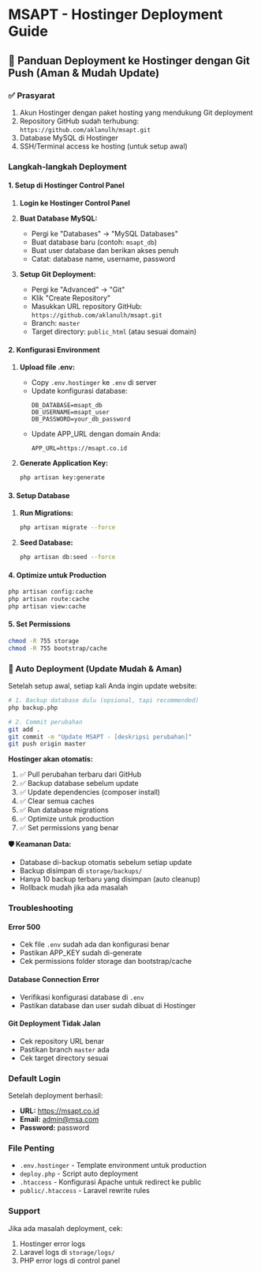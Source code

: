 # MSAPT - Hostinger Deployment Guide

## 🚀 Panduan Deployment ke Hostinger dengan Git Push (Aman & Mudah Update)

### ✅ Prasyarat
1. Akun Hostinger dengan paket hosting yang mendukung Git deployment
2. Repository GitHub sudah terhubung: `https://github.com/aklanulh/msapt.git`
3. Database MySQL di Hostinger
4. SSH/Terminal access ke hosting (untuk setup awal)

### Langkah-langkah Deployment

#### 1. Setup di Hostinger Control Panel

1. **Login ke Hostinger Control Panel**
2. **Buat Database MySQL:**
   - Pergi ke "Databases" → "MySQL Databases"
   - Buat database baru (contoh: `msapt_db`)
   - Buat user database dan berikan akses penuh
   - Catat: database name, username, password

3. **Setup Git Deployment:**
   - Pergi ke "Advanced" → "Git"
   - Klik "Create Repository"
   - Masukkan URL repository GitHub: `https://github.com/aklanulh/msapt.git`
   - Branch: `master`
   - Target directory: `public_html` (atau sesuai domain)

#### 2. Konfigurasi Environment

1. **Upload file .env:**
   - Copy `.env.hostinger` ke `.env` di server
   - Update konfigurasi database:
     ```
     DB_DATABASE=msapt_db
     DB_USERNAME=msapt_user
     DB_PASSWORD=your_db_password
     ```
   - Update APP_URL dengan domain Anda:
     ```
     APP_URL=https://msapt.co.id
     ```

2. **Generate Application Key:**
   ```bash
   php artisan key:generate
   ```

#### 3. Setup Database

1. **Run Migrations:**
   ```bash
   php artisan migrate --force
   ```

2. **Seed Database:**
   ```bash
   php artisan db:seed --force
   ```

#### 4. Optimize untuk Production

```bash
php artisan config:cache
php artisan route:cache
php artisan view:cache
```

#### 5. Set Permissions

```bash
chmod -R 755 storage
chmod -R 755 bootstrap/cache
```

### 🔄 Auto Deployment (Update Mudah & Aman)

Setelah setup awal, setiap kali Anda ingin update website:

```bash
# 1. Backup database dulu (opsional, tapi recommended)
php backup.php

# 2. Commit perubahan
git add .
git commit -m "Update MSAPT - [deskripsi perubahan]"
git push origin master
```

**Hostinger akan otomatis:**
1. ✅ Pull perubahan terbaru dari GitHub
2. ✅ Backup database sebelum update
3. ✅ Update dependencies (composer install)
4. ✅ Clear semua caches
5. ✅ Run database migrations
6. ✅ Optimize untuk production
7. ✅ Set permissions yang benar

**🛡️ Keamanan Data:**
- Database di-backup otomatis sebelum setiap update
- Backup disimpan di `storage/backups/`
- Hanya 10 backup terbaru yang disimpan (auto cleanup)
- Rollback mudah jika ada masalah

### Troubleshooting

#### Error 500
- Cek file `.env` sudah ada dan konfigurasi benar
- Pastikan APP_KEY sudah di-generate
- Cek permissions folder storage dan bootstrap/cache

#### Database Connection Error
- Verifikasi konfigurasi database di `.env`
- Pastikan database dan user sudah dibuat di Hostinger

#### Git Deployment Tidak Jalan
- Cek repository URL benar
- Pastikan branch `master` ada
- Cek target directory sesuai

### Default Login

Setelah deployment berhasil:
- **URL:** https://msapt.co.id
- **Email:** admin@msa.com
- **Password:** password

### File Penting

- `.env.hostinger` - Template environment untuk production
- `deploy.php` - Script auto deployment
- `.htaccess` - Konfigurasi Apache untuk redirect ke public
- `public/.htaccess` - Laravel rewrite rules

### Support

Jika ada masalah deployment, cek:
1. Hostinger error logs
2. Laravel logs di `storage/logs/`
3. PHP error logs di control panel
